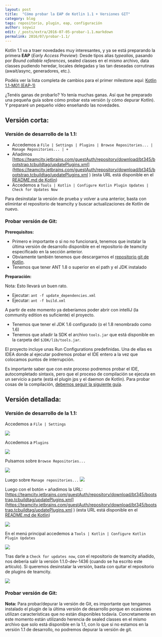 ```yaml
---
layout: post
title:  "Cómo probar la EAP de Kotlin 1.1 + Versiones GIT"
category: blog
tags: repositorio, plugin, eap, configuración
author: soywiz
edit: /_posts/extra/2016-07-05-probar-1.1.markdown
permalink: 2016/07/probar-1.1/
---
```


Kotlin 1.1 va a traer novedades muy interesantes, y ya se está preparando la primera **EAP** (*Early Access Preview*):
Desde tipos alias *typealias*, pasando por *Bound callable references*, sealed classes en el mismo archivo, data classes pudiendo heredar, locales delegadas y las tan deseadas corrutinas (await/async, generadores, etc.).

Podéis ver la lista completa de cambios para el primer milestone aquí:
[Kotlin 1.1-M01 (EAP-1)](https://github.com/JetBrains/kotlin/blob/3b290ce3ddc034e3070bf1682015351fdf64f610/ChangeLog.md) 

¿Tenéis ganas de probarlo? Yo tenía muchas ganas. Así que he preparado una pequeña guía sobre cómo probar esta versión (y cómo depurar Kotlin).
Y prepararé un pequeño vídeo enseñando las novedades.

## Versión corta:

### Versión de desarrollo de la 1.1:

* Accedemos a `File | Settings | Plugins | Browse Repositories... | Manage Repositories... | +`
* Añadimos [https://teamcity.jetbrains.com/guestAuth/repository/download/bt345/bootstrap.tcbuildtag/updatePlugins.xml](https://teamcity.jetbrains.com/guestAuth/repository/download/bt345/bootstrap.tcbuildtag/updatePlugins.xml
) (esta URL está disponible en el [README.md de Kotlin](https://github.com/JetBrains/kotlin/blob/master/ReadMe.md))
* Accedemos a `Tools | Kotlin | Configure Kotlin Plugin Updates | Check for Updates Now`

Para desinstalar la versión de prueba y volver a una anterior, basta con elimintar el repositorio de teamcity y buscar actualizaciones de Kotlin de nuevo.

### Probar versión de Git:

**Prerequisitos:**

* Primero e importante o si no no funcionará, tenemos que instalar la última versión de desarrollo disponible en el repositorio de teamcity especificado en la sección anterior.
* Obviamente también tenemos que descargarnos el [repositorio git de Kotlin](https://github.com/JetBrains/kotlin).
* Tenemos que tener ANT 1.8 o superior en el path y el JDK instalado

**Preparación:**

Nota: Esto llevará un buen rato.

* Ejecutar: `ant -f update_dependencies.xml`  
* Ejecutar: `ant -f build.xml`

A partir de este momento ya deberíamos poder abrir con intelliJ (la community edition es suficiente) el proyecto.

* Tenemos que tener el JDK 1.6 configurado (o el 1.8 renombrado como 1.6)
* Tenemos que añadir la SDK el archivo `tools.jar` que está disponible en la carpeta del `$JDK/lib/tools.jar`.

El proyecto incluye unas Run Configurations predefinidas. Una de ellas es IDEA donde al ejecutar podremos probar el
IDE entero a la vez que colocamos puntos de interrupción.

Es importante saber que con este proceso podremos probar el IDE, autocompletado sintaxis, pero que el proceso de compilación
se ejecuta en un servicio a parte (está el plugin jps y el daemon de Kotlin). Para probar cosas de la compilación,
[debemos seguir la siguiente guía](http://www.jetbrains.org/intellij/sdk/docs/reference_guide/frameworks_and_external_apis/external_builder_api.html#debugging-a-plugin-for-external-builder). 

## Versión detallada:

### Versión de desarrollo de la 1.1:

Accedemos a `File | Settings`

![](/images/probar-1.1/settings.png)

Accedemos a `Plugins`

![](/images/probar-1.1/plugins_kotlin.png)

Pulsamos sobre `Browse Repositories...`

![](/images/probar-1.1/browse_repositories.png)

Luego sobre `Manage repositories...`
![](/images/probar-1.1/pre_manage_repositories.png)

Luego con el botón `+` añadimos la URL: [https://teamcity.jetbrains.com/guestAuth/repository/download/bt345/bootstrap.tcbuildtag/updatePlugins.xml](https://teamcity.jetbrains.com/guestAuth/repository/download/bt345/bootstrap.tcbuildtag/updatePlugins.xml
) (esta URL está disponible en el [README.md de Kotlin](https://github.com/JetBrains/kotlin/blob/master/ReadMe.md))

![](/images/probar-1.1/manage_repositories.png)

En el menú principal accedemos a `Tools | Kotlin | Configure Kotlin Plugin Updates`

![](/images/probar-1.1/configure_kotlin_plugin_updates.png)

Tras darle a `Check for updates now`, con el repositorio de teamcity añadido, nos debería salir la versión 1.1.0-dev-1436 (cuando se ha escrito este artículo).
Si queremos desinstalar la versión, basta con quitar el repositorio de plugins de teamcity.

![](/images/probar-1.1/eap_1.1.png)

### Probar versión de Git:

**Nota:** Para probar/depurar la versión de Git, es importante que tengamos instalado el plugin de la última versión de desarrollo porque en ocasiones utilizan
características que no están disponibles todavía. Concretamente en este momento están utilizando herencia de sealed classes en el mismo archivo que solo está disponible en la 1.1,
con lo que si no estamos en la versión 1.1 de desarrollo, no podremos depurar la versión de git.

